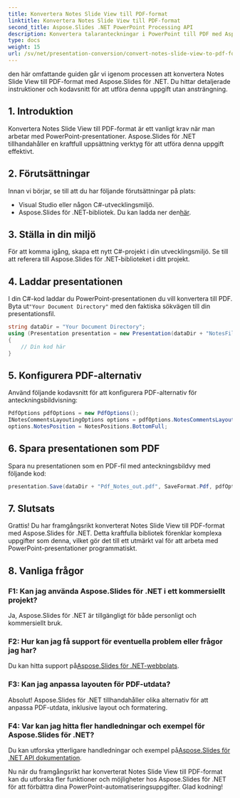```yaml
---
title: Konvertera Notes Slide View till PDF-format
linktitle: Konvertera Notes Slide View till PDF-format
second_title: Aspose.Slides .NET PowerPoint Processing API
description: Konvertera talaranteckningar i PowerPoint till PDF med Aspose.Slides för .NET. Behåll sammanhanget och anpassa layouten utan ansträngning.
type: docs
weight: 15
url: /sv/net/presentation-conversion/convert-notes-slide-view-to-pdf-format/
---
```


den här omfattande guiden går vi igenom processen att konvertera Notes Slide View till PDF-format med Aspose.Slides för .NET. Du hittar detaljerade instruktioner och kodavsnitt för att utföra denna uppgift utan ansträngning.

## 1. Introduktion

Konvertera Notes Slide View till PDF-format är ett vanligt krav när man arbetar med PowerPoint-presentationer. Aspose.Slides för .NET tillhandahåller en kraftfull uppsättning verktyg för att utföra denna uppgift effektivt.

## 2. Förutsättningar

Innan vi börjar, se till att du har följande förutsättningar på plats:

- Visual Studio eller någon C#-utvecklingsmiljö.
-  Aspose.Slides för .NET-bibliotek. Du kan ladda ner den[här](https://releases.aspose.com/slides/net/).

## 3. Ställa in din miljö

För att komma igång, skapa ett nytt C#-projekt i din utvecklingsmiljö. Se till att referera till Aspose.Slides för .NET-biblioteket i ditt projekt.

## 4. Laddar presentationen

 I din C#-kod laddar du PowerPoint-presentationen du vill konvertera till PDF. Byta ut`"Your Document Directory"` med den faktiska sökvägen till din presentationsfil.

```csharp
string dataDir = "Your Document Directory";
using (Presentation presentation = new Presentation(dataDir + "NotesFile.pptx"))
{
    // Din kod här
}
```

## 5. Konfigurera PDF-alternativ

Använd följande kodavsnitt för att konfigurera PDF-alternativ för anteckningsbildvisning:

```csharp
PdfOptions pdfOptions = new PdfOptions();
INotesCommentsLayoutingOptions options = pdfOptions.NotesCommentsLayouting;
options.NotesPosition = NotesPositions.BottomFull;
```

## 6. Spara presentationen som PDF

Spara nu presentationen som en PDF-fil med anteckningsbildvy med följande kod:

```csharp
presentation.Save(dataDir + "Pdf_Notes_out.pdf", SaveFormat.Pdf, pdfOptions);
```

## 7. Slutsats

Grattis! Du har framgångsrikt konverterat Notes Slide View till PDF-format med Aspose.Slides för .NET. Detta kraftfulla bibliotek förenklar komplexa uppgifter som denna, vilket gör det till ett utmärkt val för att arbeta med PowerPoint-presentationer programmatiskt.

## 8. Vanliga frågor

### F1: Kan jag använda Aspose.Slides för .NET i ett kommersiellt projekt?

Ja, Aspose.Slides för .NET är tillgängligt för både personligt och kommersiellt bruk.

### F2: Hur kan jag få support för eventuella problem eller frågor jag har?

 Du kan hitta support på[Aspose.Slides för .NET-webbplats](https://forum.aspose.com/slides/net/).

### F3: Kan jag anpassa layouten för PDF-utdata?

Absolut! Aspose.Slides för .NET tillhandahåller olika alternativ för att anpassa PDF-utdata, inklusive layout och formatering.

### F4: Var kan jag hitta fler handledningar och exempel för Aspose.Slides för .NET?

Du kan utforska ytterligare handledningar och exempel på[Aspose.Slides för .NET API dokumentation](https://reference.aspose.com/slides/net/).

Nu när du framgångsrikt har konverterat Notes Slide View till PDF-format kan du utforska fler funktioner och möjligheter hos Aspose.Slides för .NET för att förbättra dina PowerPoint-automatiseringsuppgifter. Glad kodning!